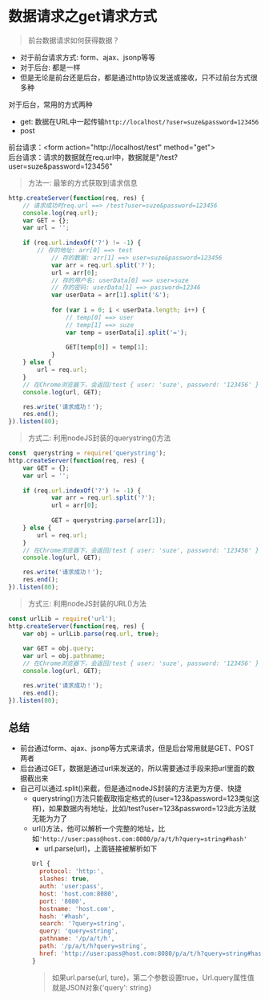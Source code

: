 # 数据请求之get请求方式

> 前台数据请求如何获得数据？
- 对于前台请求方式: form、ajax、jsonp等等
- 对于后台: 都是一样
- 但是无论是前台还是后台，都是通过http协议发送或接收，只不过前台方式很多种

对于后台，常用的方式两种
- get: 数据在URL中一起传输```http://localhost/?user=suze&password=123456```
- post

前台请求：\<form action="http://localhost/test" method="get"><br>
后台请求：请求的数据就在req.url中，数据就是"/test?user=suze&password=123456"

> 方法一: 最笨的方式获取到请求信息
```javascript
http.createServer(function(req, res) {
    // 请求成功时req.url ==> /test?user=suze&password=123456
    console.log(req.url);
    var GET = {};
    var url = '';
    
    if (req.url.indexOf('?') != -1) {
        // 存的地址: arr[0] ==> test
            // 存的数据: arr[1] ==> user=suze&password=123456
            var arr = req.url.split('?');
            url = arr[0];
            // 存的用户名: userData[0] ==> user=suze
            // 存的密码: userData[1] ==> password=12346
            var userData = arr[1].split('&');
            
            for (var i = 0; i < userData.length; i++) {
                // temp[0] ==> user
                // temp[1] ==> suze
                var temp = userData[i].split('=');
                
                GET[temp[0]] = temp[1];
            }
    } else {
        url = req.url;
    }
    // 在Chrome浏览器下，会返回/test { user: 'suze', password: '123456' } 和 /favicon.ico {}
    console.log(url, GET);

    res.write('请求成功！');
    res.end();
}).listen(80);
```

> 方式二: 利用nodeJS封装的querystring()方法
```javascript
const  querystring = require('querystring');
http.createServer(function(req, res) {
    var GET = {};
    var url = '';
    
    if (req.url.indexOf('?') != -1) {
            var arr = req.url.split('?');
            url = arr[0];
            
            GET = querystring.parse(arr[1]); 
    } else {
        url = req.url;
    }
    // 在Chrome浏览器下，会返回/test { user: 'suze', password: '123456' } 和 /favicon.ico {}
    console.log(url, GET);

    res.write('请求成功！');
    res.end();
}).listen(80);
```

> 方式三: 利用nodeJS封装的URL()方法
```javascript
const urlLib = require('url');
http.createServer(function(req, res) {
    var obj = urlLib.parse(req.url, true);
    
    var GET = obj.query;
    var url = obj.pathname;
    // 在Chrome浏览器下，会返回/test { user: 'suze', password: '123456' } 和 /favicon.ico {}
    console.log(url, GET);

    res.write('请求成功！');
    res.end();
}).listen(80);
```

## 总结
- 前台通过form、ajax、jsonp等方式来请求，但是后台常用就是GET、POST两者
- 后台通过GET，数据是通过url来发送的，所以需要通过手段来把url里面的数据截出来
- 自己可以通过.split()来截，但是通过nodeJS封装的方法更为方便、快捷
  - querystring()方法只能截取指定格式的(user=123&password=123类似这样)，如果数据内有地址，比如/test?user=123&password=123此方法就无能为力了
  - url()方法，他可以解析一个完整的地址，比如```'http://user:pass@host.com:8080/p/a/t/h?query=string#hash'```
    - url.parse(url)，上面链接被解析如下
    ```javascript
    Url {
      protocol: 'http:',
      slashes: true,
      auth: 'user:pass',
      host: 'host.com:8080',
      port: '8080',
      hostname: 'host.com',
      hash: '#hash',
      search: '?query=string',
      query: 'query=string',
      pathname: '/p/a/t/h',
      path: '/p/a/t/h?query=string',
      href: 'http://user:pass@host.com:8080/p/a/t/h?query=string#hash' 
    }
    ```
    > 如果url.parse(url, ture)，第二个参数设置true，Url.query属性值就是JSON对象{'query': string}
